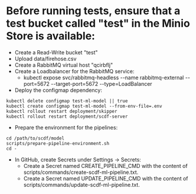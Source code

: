 # Before running tests, ensure that a test bucket called "test" in the Minio Store is available:
* Create a Read-Write bucket "test"
* Upload data/firehose.csv
* Create a RabbitMQ virtual host "qcirbflj"
* Create a Loadbalancer for the RabbitMQ service:
  * kubectl expose svc/rabbitmq-headless --name rabbitmq-external --port=5672 --target-port=5672 --type=LoadBalancer
* Deploy the configmap dependency:
```
kubectl delete configmap test-ml-model || true
kubectl create configmap test-ml-model --from-env-file=.env
kubectl rollout restart deployment/skipper
kubectl rollout restart deployment/scdf-server
```

* Prepare the environment for the pipelines:
```
cd /path/to/scdf/model
scripts/prepare-pipeline-environment.sh
cd -
```

* In GitHub, create Secrets under Settings -> Secrets:
  * Create a Secret named CREATE_PIPELINE_CMD with the content of scripts/commands/create-scdf-ml-pipeline.txt.
  * Create a Secret named UPDATE_PIPELINE_CMD with the content of scripts/commands/update-scdf-ml-pipeline.txt.
